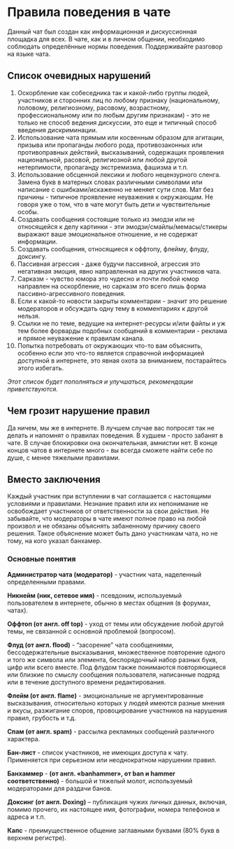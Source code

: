﻿# Правила поведения в чате
Данный чат был создан как информационная и дискуссионная площадка для всех. В чате, как и в личном общении, необходимо соблюдать определённые нормы поведения. Поддерживайте разговор на языке чата.
## Список очевидных нарушений
1. Оскорбление как собеседника так и какой-либо группы людей, участников и сторонних лиц по любому признаку (национальному, половому, религиозному, расовому, возрастному, профессиональному или по любым другим признакам) - это не только не способ ведения дискуссии, это еще и типичный способ введения дискриминации.
2. Использование чата прямым или косвенным образом для агитации, призыва или пропаганды любого рода, противозаконных или противоправных действий, высказываний, содержащих проявления национальной, расовой, религиозной или любой другой нетерпимости, пропаганду экстремизма, фашизма и т.п.
3. Использование обсценной лексики и любого нецензурного сленга. Замена букв в матерных словах различными символами или написание с ошибками/искаженно не меняет сути слов. Мат без причины - типичное проявление неуважения к окружающим. Не говоря уже о том, что в чате могут быть дети и чувствительные особы.
4. Создавать сообщения состоящие только из эмодзи или не относящейся к делу картинки - эти эмодзи/смайлы/мемасы/стикеры выражают ваше эмоциональное отношение, и не содержат информации.
5. Создавать сообщения, относящиеся к оффтопу, флейму, флуду, доксингу.
6. Пассивная агрессия - даже будучи пассивной, агрессия это негативная эмоция, явно направленная на других участников чата.
7. Сарказм - чувство юмора это чудесно и почти любой юмор направлен на оскорбление, но сарказм это всего лишь форма пассивно-агрессивного поведения.
8. Если к какой-то новости закрыты комментарии - значит это решение модераторов и обсуждать одну тему в комментариях к другой нельзя.
9. Ссылки не по теме, ведущие на интернет-ресурсы и/или файлы и уж тем более форварды подобных сообщений в комментарии - реклама и прямое неуважение к правилам канала.
10. Попытка потребовать от окружающих что-то вам объяснить, особенно если это что-то является справочной информацией доступной в интернете, это явная охота за вниманием, постарайтесь этого избегать.

*Этот список будет пополняться и улучшаться, рекомендации приветствуются.*

## Чем грозит нарушение правил
Да ничем, мы же в интернете. В лучшем случае вас попросят так не делать и напомнят о правилах поведения. В худшем - просто забанят в чате. В случае блокировки она окончательная, амнистии нет. В конце концов чатов в интернете много - вы всегда сможете найти себе по душе, с менее тяжелыми правилами.

## Вместо заключения
Каждый участник при вступлении в чат соглашается с настоящими условиями и правилами. Незнание правил или их непонимание не освобождает участников от ответственности за свои действия. Не забывайте, что модераторы в чате имеют полное право на любой произвол и не обязаны объяснять забаненному причину своего решения. Такое объяснение может быть дано участникам чата, но не тому, на кого указал банхамер. 

### Основные понятия
**Администратор чата  (модератор)** - участник чата, наделенный определенными правами.

**Никнейм (ник, сетевое имя)** - псевдоним, используемый пользователем в интернете, обычно в местах общения (в форумах, чатах).

**Оффтоп (от англ. off top)** - уход от темы или обсуждение любой другой темы, не связанной с основной проблемой (вопросом). 

**Флуд (от англ. flood)** - “засорение” чата сообщениями, бессодержательные высказывания, множественное повторение одного и того же символа или элемента, беспорядочный набор разных букв, цифр или всего вместе. Под флудом также понимаются повторяющиеся или близкие по смыслу сообщения пользователя, написанные подряд или в течение доступного времени редактирования. 

**Флейм (от англ. flame)** - эмоциональные не аргументированные высказывания, относительно которых у людей имеются разные мнения и вкусы, разжигание споров, провоцирование участников на нарушения правил, грубость и т.д. 

**Спам (от англ. spam)** - рассылка рекламных сообщений различного характера. 

**Бан-лист** - список участников, не имеющих доступа к чату. Применяется при серьезном или неоднократном нарушении правил.

**Банхаммер** - **(от англ. «banhammer», от ban и hammer соответственно)** - большой и тяжелый молот, используемый модераторами для раздачи банов.

**Доксинг (от англ. Doxing)** – публикация чужих личных данных, включая, помимо прочего, их настоящее имя, фотографии, номера телефонов и адреса и т.п.

**Капс** - преимущественное общение заглавными буквами (80% букв в верхнем регистре).
